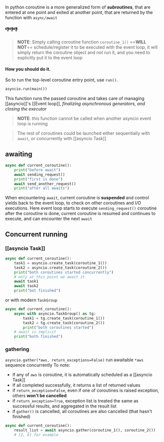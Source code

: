 In python coroutine is a more generalized form of ***subroutines***, that are entered at one point and exited at another point, that are returned by the function with `async/await`
#### 👎👎👎
> **NOTE**: Simply calling coroutine function `coroutine_1()`  ==**WILL NOT**== schedule/register it to be executed with the event loop, it will simply return the coroutine object and not run it, and you need to explicitly put it to the event loop

#### How you should do it.
So to run the top-level coroutine entry point, use `run()`.
```python
asyncio.run(main())
```
This function runs the passed coroutine and takes care of managing [[asyncio]]'s [[Event loop]], *finalizing asynchronous generators, and closing the executor*
> **NOTE**: this function cannot be called when another asyncio event loop is running



> The rest of coroutines could be launched either sequentially with `await`, or concurrently with [[asyncio Task]]
## awaiting
```python
async def current_coroutine():
	print("before await")
	await sending_request()
	print("first is done")
	await send_another_request()
	print("after all awaits")
```
When encountering `await`, current coroutine is **suspended** and control yields back to the event loop, to check on other coroutines and I/O executions.
Here event loop starts to execute `sending_request()` coroutine
after the coroutine is done, current coroutine is resumed and continues to execute, and can encounter the next `await`


## Concurrent running
### [[asyncio Task]]
```python
async def current_coroutine():
	task1 = asyncio.create_task(coroutine_1())
	task2 = asyncio.create_task(coroutine_2())
	print("both coroutines started concurrently")
	# only at this point we await it
	await task1
	await task2
	print("bot finished")
```

or with modern `TaskGroup`
```python
async def current_coroutine():
	async with asyncio.TaskGroup() as tg:
		task1 = tg.create_task(coroutine_1())
		task2 = tg.create_task(coroutine_2())
		print("both coroutines started")
	# await is implicit
	print("both finished")
```


### gathering
`asyncio.gather(*aws, return_exceptions=False)` run awaitable `*aws` sequence concurrently
To note:
- If any of `aws` is coroutine, it is automatically scheduled as a [[asyncio Task]]
- If all completed successfully, it returns a list of returned values
- if `return_exception=False`, even if one of coroutines is raised exception, others **won't be cancelled**
- if `return_exception=True`, exception list is treated the same as successful results, and aggregated in the result list
- if `gather()` is cancelled, all coroutines are also cancelled (that hasn't finished)

```python
async def current_coroutine():
	result_list = await asyncio.gather(coroutine_1(), coroutine_2())
	# [2, 6] for example
```
